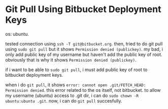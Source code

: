 # Git Pull Using Bitbucket Deployment Keys

os: ubuntu.

  tested connection using `ssh -T git@bitbucket.org`. then, tried to do git pull using `sudo git pull` but it shows `Permission denied (publickey)`. my bad, i only add public key of my username but haven't add the public key of root. obviously that is why it shows `Permission denied (publickey)`. 
  
if i want to be able to `sudo git pull`, i must add public key of root to bitbucket deployment keys. 

when i do `git pull`, it shows `error: cannot open .git/FETCH_HEAD: Permission denied`. this error related to the os itself, not bitbucket. to allow my username (ubuntu) access to .git dir, i can do `sudo chown -R ubuntu:ubuntu .git`. now, i can do `git pull` succesfully.


